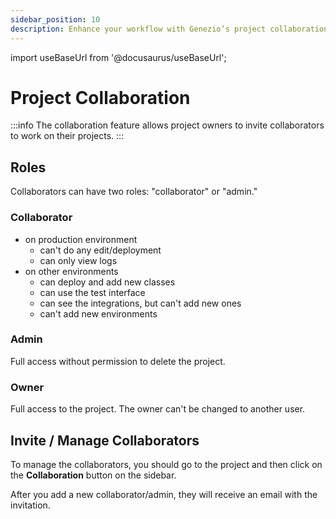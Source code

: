 ```yaml
---
sidebar_position: 10
description: Enhance your workflow with Genezio’s project collaboration feature. Learn how to collaborate, manage, and streamline your development projects
---
```


import useBaseUrl from '@docusaurus/useBaseUrl';

# Project Collaboration

<head>
  <title>Project Collaboration | Genezio Documentation</title>
</head>
:::info
The collaboration feature allows project owners to invite collaborators to
work on their projects.
:::

## Roles

Collaborators can have two roles: "collaborator" or "admin."

### Collaborator

- on production environment
  - can't do any edit/deployment
  - can only view logs
- on other environments
  - can deploy and add new classes
  - can use the test interface
  - can see the integrations, but can't add new ones
  - can't add new environments

### Admin

Full access without permission to delete the project.

### Owner

Full access to the project. The owner can't be changed to another user.

## Invite / Manage Collaborators

To manage the collaborators, you should go to the project and then click on the **Collaboration** button on the sidebar.

After you add a new collaborator/admin, they will receive an email with the invitation.

